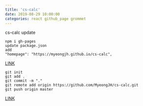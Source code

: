 ```yaml
---
title: 'cs-calc'
date: 2019-08-29 10:00:00
categories: react github_page grommet
---
```


cs-calc update <br>

```
npm i gh-pages
update package.json
add 
"homepage": "https://myeongjh.github.io/cs-calc",
```
[LINK][page]
```
git init
git add .
git commit -m "."
git remote add origin https://github.com/MyeongJH/cs-calc.git
git push origin master
```
[LINK][git-page]

[page]: https://myeongjh.github.io/cs-calc
[git-page]: https://github.com/MyeongJH/cs-calc